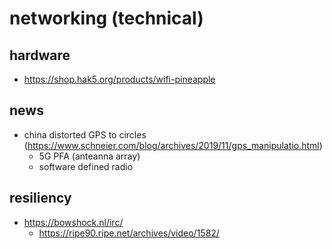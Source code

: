 # networking (technical)

## hardware

- https://shop.hak5.org/products/wifi-pineapple

## news

- china distorted GPS to circles (https://www.schneier.com/blog/archives/2019/11/gps_manipulatio.html)
  - 5G PFA (anteanna array)
  - software defined radio

## resiliency

- https://bowshock.nl/irc/
  - https://ripe90.ripe.net/archives/video/1582/
